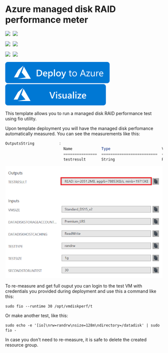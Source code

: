 # Azure managed disk RAID performance meter

<IMG SRC="https://azurequickstartsservice.blob.core.windows.net/badges/managed-disk-raid-performance-meter/PublicLastTestDate.svg" />&nbsp;
<IMG SRC="https://azurequickstartsservice.blob.core.windows.net/badges/managed-disk-raid-performance-meter/PublicDeployment.svg" />&nbsp;

<IMG SRC="https://azurequickstartsservice.blob.core.windows.net/badges/managed-disk-raid-performance-meter/FairfaxLastTestDate.svg" />&nbsp;
<IMG SRC="https://azurequickstartsservice.blob.core.windows.net/badges/managed-disk-raid-performance-meter/FairfaxDeployment.svg" />&nbsp;

<IMG SRC="https://azurequickstartsservice.blob.core.windows.net/badges/managed-disk-raid-performance-meter/BestPracticeResult.svg" />&nbsp;
<IMG SRC="https://azurequickstartsservice.blob.core.windows.net/badges/managed-disk-raid-performance-meter/CredScanResult.svg" />&nbsp;

<a href="https://portal.azure.com/#create/Microsoft.Template/uri/https%3A%2F%2Fraw.githubusercontent.com%2FAzure%2Fazure-quickstart-templates%2Fmaster%2Fmanaged-disk-raid-performance-meter%2Fazuredeploy.json" target="_blank">
    <img src="https://raw.githubusercontent.com/Azure/azure-quickstart-templates/master/1-CONTRIBUTION-GUIDE/images/deploytoazure.svg?sanitize=true"/>
</a>
<a href="http://armviz.io/#/?load=https%3A%2F%2Fraw.githubusercontent.com%2FAzure%2Fazure-quickstart-templates%2Fmaster%2Fmanaged-disk-raid-performance-meter%2Fazuredeploy.json" target="_blank">
    <img src="https://raw.githubusercontent.com/Azure/azure-quickstart-templates/master/1-CONTRIBUTION-GUIDE/images/visualizebutton.svg?sanitize=true"/>
</a>


This template allows you to run a managed disk RAID performance test using fio utility.

Upon template deployment you will have the managed disk perfomance automatically measured. You can see the measurements like this:

```powershell
OutputsString           : 
                          Name             Type                       Value     
                          ===============  =========================  ==========
                          testresult       String                     READ: io=2051.2MB, aggrb=78853KB/s, minb=19713KB/s, maxb=20024KB/s, mint=26222msec, maxt=26636msec; WRITE: io=2044.9MB, aggrb=78613KB/s, minb=19653KB/s, maxb=19963KB/s, mint=26222msec, maxt=26636msec;
```

![alt text](images/diskperformance.png "Disk performance measurement output")

To re-measure and get full ouput you can login to the test VM with credentials you provided during deployment and use this a command like this:

```shell
sudo fio --runtime 30 /opt/vmdiskperf/t
```

Or make another test, like this:

```shell
sudo echo -e '[io]\nrw=randrw\nsize=128m\ndirectory=/datadisk' | sudo fio -

```

In case you don't need to re-measure, it is safe to delete the created resource group.

